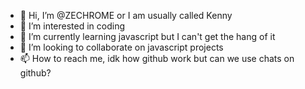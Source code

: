 - 👋 Hi, I’m @ZECHROME or I am usually called Kenny
- 👀 I’m interested in coding
- 🌱 I’m currently learning javascript but I can't get the hang of it
- 💞️ I’m looking to collaborate on javascript projects
- 📫 How to reach me, idk how github work but can we use chats on github?

<!---
ZECHROME/ZECHROME is a ✨ special ✨ repository because its `README.md` (this file) appears on your GitHub profile.
You can click the Preview link to take a look at your changes.
--->
